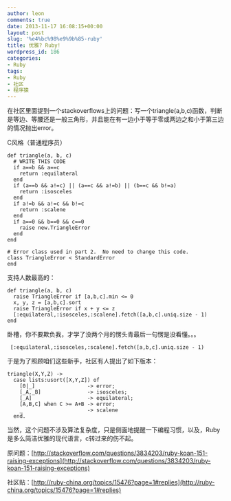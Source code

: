 ```yaml
---
author: leon
comments: true
date: 2013-11-17 16:08:15+00:00
layout: post
slug: '%e4%bc%98%e9%9b%85-ruby'
title: 优雅? Ruby!
wordpress_id: 186
categories:
- Ruby
tags:
- Ruby
- 社区
- 程序猿
---
```


在社区里面提到一个stackoverflows上的问题：写一个triangle(a,b,c)函数，判断是等边、等腰还是一般三角形，并且能在有一边小于等于零或两边之和小于第三边的情况抛出error。

C风格（普通程序员）

    
    def triangle(a, b, c)
      # WRITE THIS CODE
      if a==b && a==c
        return :equilateral
      end
      if (a==b && a!=c) || (a==c && a!=b) || (b==c && b!=a)
        return :isosceles
      end
      if a!=b && a!=c && b!=c
        return :scalene
      end
      if a==0 && b==0 && c==0
        raise new.TriangleError
      end
    end
    
    # Error class used in part 2.  No need to change this code.
    class TriangleError < StandardError
    end


支持人数最高的：

    
    def triangle(a, b, c)
      raise TriangleError if [a,b,c].min <= 0
      x, y, z = [a,b,c].sort
      raise TriangleError if x + y <= z
      [:equilateral,:isosceles,:scalene].fetch([a,b,c].uniq.size - 1)
    end


卧槽，你不要欺负我，才学了没两个月的愣头青最后一句愣是没看懂。。。

    
     [:equilateral,:isosceles,:scalene].fetch([a,b,c].uniq.size - 1)


于是为了照顾咱们这些新手，社区有人提出了如下版本：

    
    triangle(X,Y,Z) ->
      case lists:usort([X,Y,Z]) of
        [0|_]                 -> error;
        [_A,_B]               -> isosceles;
        [_A]                  -> equilateral;
        [A,B,C] when C >= A+B -> error;
        _                     -> scalene
      end.


当然，这个问题不涉及算法复杂度，只是侧面地提醒一下编程习惯，以及，Ruby是多么简洁优雅的现代语言，c转过来的伤不起。

原问题：[http://stackoverflow.com/questions/3834203/ruby-koan-151-raising-exceptions](http://stackoverflow.com/questions/3834203/ruby-koan-151-raising-exceptions)

社区贴：[http://ruby-china.org/topics/15476?page=1#replies](http://ruby-china.org/topics/15476?page=1#replies)
